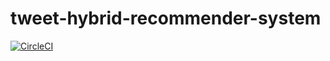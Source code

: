 # tweet-hybrid-recommender-system

[![CircleCI](https://img.shields.io/circleci/build/gh/pauloprsdesouza/tweet-hybrid-recommender-system?style=flat-square)](https://app.circleci.com/pipelines/github/pauloprsdesouza/tweet-hybrid-recommender-system)


